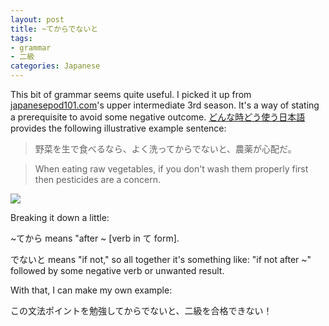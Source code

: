 ```yaml
---
layout: post
title: ~てからでないと
tags:
- grammar
- 二級
categories: Japanese
---
```

This bit of grammar seems quite useful. I picked it up from [japanesepod101.com][1]'s upper intermediate 3rd season. It's a way of stating a prerequisite to avoid some negative outcome. [どんな時どう使う日本語][2] provides the following illustrative example sentence:

> 野菜を生で食べるなら、よく洗ってからでないと、農薬が心配だ。

> When eating raw vegetables, if you don't wash them properly first then
pesticides are a concern.

![](http://media.tumblr.com/tumblr_ldivupTqpQ1qeiyu3.jpg)

Breaking it down a little:

~てから means "after ~ [verb in て form].

でないと means "if not," so all together it's something like: "if not after ~"
followed by some negative verb or unwanted result.

With that, I can make my own example:

この文法ポイントを勉強してからでないと、二級を合格できない！

[1]: (http://www.japanesepod101.com/)
[2]: (http://www.amazon.co.jp/%E3%81%A9%E3%82%93%E3%81%AA%E6%99%82%E3%81%A9%E3%81%86%E4%BD%BF%E3%81%86-%E6%97%A5%E6%9C%AC%E8%AA%9E%E8%A1%A8%E7%8F%BE%E6%96%87%E5%9E%8B500%E2%80%95%E6%97%A5%E6%9C%AC%E8%AA%9E%E8%83%BD%E5%8A%9B%E8%A9%A6%E9%A8%931%E3%83%BB2%E7%B4%9A%E5%AF%BE%E5%BF%9C-%E3%82%A2%E3%83%AB%E3%82%AF%E3%81%AE%E6%97%A5%E6%9C%AC%E8%AA%9E%E3%83%86%E3%82%AD%E3%82%B9%E3%83%88-%E5%8F%8B%E6%9D%BE-%E6%82%A6%E5%AD%90/dp/4872345894)
